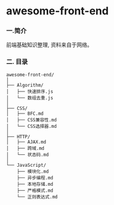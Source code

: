 # awesome-front-end
### 一.简介
前端基础知识整理, 资料来自于网络。

### 二. 目录

    awesome-front-end/
    │
    ├── Algorithm/
    │   ├── 快速排序.js
    │   └── 数组去重.js
    │
    ├── CSS/
    │   ├── BFC.md
    │   ├── CSS兼容性.md
    │   └── CSS选择器.md
    │
    ├── HTTP/
    │   ├── AJAX.md
    │   ├── 跨域.md
    │   └── 状态码.md
    │
    └── JavaScript/
        ├── 模块化.md
        ├── 异步编程.md
        ├── 本地存储.md
        ├── 严格模式.md
        └── 正则表达式.md


